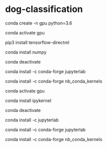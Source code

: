 # dog-classification

conda create -n gpu python=3.6

conda activate gpu

pip3 install tensorflow-directml

conda install numpy

conda deactivate

conda install -c conda-forge jupyterlab

conda install -c conda-forge nb_conda_kernels

conda activate gpu

conda install ipykernel

conda deactivate

conda install -c jupyterlab

conda install -c conda-forge jupyterlab

conda install -c conda-forge nb_conda_kernels
